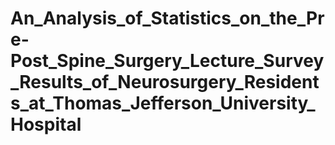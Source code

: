 # An_Analysis_of_Statistics_on_the_Pre-Post_Spine_Surgery_Lecture_Survey_Results_of_Neurosurgery_Residents_at_Thomas_Jefferson_University_Hospital
